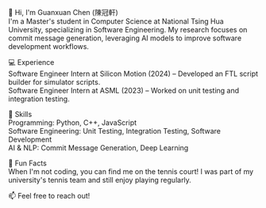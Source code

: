👋 Hi, I'm Guanxuan Chen (陳冠軒)  
I'm a Master's student in Computer Science at National Tsing Hua University, specializing in Software Engineering. My research focuses on commit message generation, leveraging AI models to improve software development workflows.  
  
💻 Experience  
Software Engineer Intern at Silicon Motion (2024) – Developed an FTL script builder for simulator scripts.  
Software Engineer Intern at ASML (2023) – Worked on unit testing and integration testing.  
  
🔧 Skills  
Programming: Python, C++, JavaScript  
Software Engineering: Unit Testing, Integration Testing, Software Development  
AI & NLP: Commit Message Generation, Deep Learning  
  
🎾 Fun Facts  
When I'm not coding, you can find me on the tennis court! I was part of my university's tennis team and still enjoy playing regularly.  
  
📫 Feel free to reach out!

